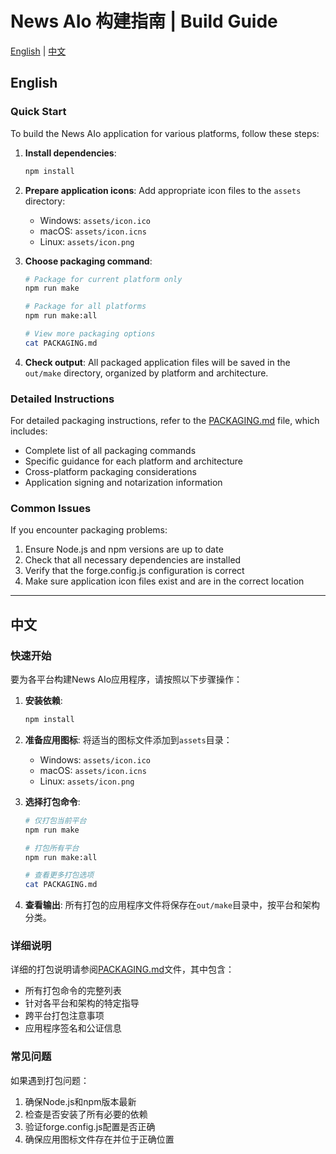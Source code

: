 # News AIo 构建指南 | Build Guide

[English](#english) | [中文](#chinese)

<a id="english"></a>
## English

### Quick Start

To build the News AIo application for various platforms, follow these steps:

1. **Install dependencies**:
   ```bash
   npm install
   ```

2. **Prepare application icons**:
   Add appropriate icon files to the `assets` directory:
   - Windows: `assets/icon.ico`
   - macOS: `assets/icon.icns`
   - Linux: `assets/icon.png`

3. **Choose packaging command**:
   ```bash
   # Package for current platform only
   npm run make
   
   # Package for all platforms
   npm run make:all
   
   # View more packaging options
   cat PACKAGING.md
   ```

4. **Check output**:
   All packaged application files will be saved in the `out/make` directory, organized by platform and architecture.

### Detailed Instructions

For detailed packaging instructions, refer to the [PACKAGING.md](PACKAGING.md) file, which includes:
- Complete list of all packaging commands
- Specific guidance for each platform and architecture
- Cross-platform packaging considerations
- Application signing and notarization information

### Common Issues

If you encounter packaging problems:
1. Ensure Node.js and npm versions are up to date
2. Check that all necessary dependencies are installed
3. Verify that the forge.config.js configuration is correct
4. Make sure application icon files exist and are in the correct location

---

<a id="chinese"></a>
## 中文

### 快速开始

要为各平台构建News AIo应用程序，请按照以下步骤操作：

1. **安装依赖**:
   ```bash
   npm install
   ```

2. **准备应用图标**:
   将适当的图标文件添加到`assets`目录：
   - Windows: `assets/icon.ico`
   - macOS: `assets/icon.icns`
   - Linux: `assets/icon.png`

3. **选择打包命令**:
   ```bash
   # 仅打包当前平台
   npm run make
   
   # 打包所有平台
   npm run make:all
   
   # 查看更多打包选项
   cat PACKAGING.md
   ```

4. **查看输出**:
   所有打包的应用程序文件将保存在`out/make`目录中，按平台和架构分类。

### 详细说明

详细的打包说明请参阅[PACKAGING.md](PACKAGING.md)文件，其中包含：
- 所有打包命令的完整列表
- 针对各平台和架构的特定指导
- 跨平台打包注意事项
- 应用程序签名和公证信息

### 常见问题

如果遇到打包问题：
1. 确保Node.js和npm版本最新
2. 检查是否安装了所有必要的依赖
3. 验证forge.config.js配置是否正确
4. 确保应用图标文件存在并位于正确位置 